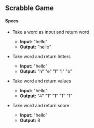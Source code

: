 ## Scrabble Game

#### Specs

* Take a word as input and return word
  * **Input:** "hello"
  * **Output:** "hello"


* Take word and return letters
  * **Input:** "hello"
  * **Output:** "h" "e" "l" "l" "o"


* Take word and return values
  * **Input:** "hello"
  * **Output:** "4" "1" "1" "1" "1"


* Take word and return score
  * **Input:** "hello"
  * **Output:** 8
